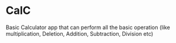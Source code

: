 # CalC
Basic Calculator app that can perform all the basic operation (like multiplication, Deletion, Addition, Subtraction, Division etc)
